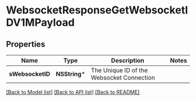 # WebsocketResponseGetWebsocketIDV1MPayload

## Properties
Name | Type | Description | Notes
------------ | ------------- | ------------- | -------------
**sWebsocketID** | **NSString*** | The Unique ID of the Websocket Connection | 

[[Back to Model list]](../README.md#documentation-for-models) [[Back to API list]](../README.md#documentation-for-api-endpoints) [[Back to README]](../README.md)


